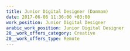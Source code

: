 ```yaml
---
title: Junior Digital Designer (Dammam)
date: 2017-06-06 11:36:00 +03:00
work_position: Junior Digital Designer
arabic_work_position: Junior Digital Designer
20__work_offers_category: Creative
20__work_offers_type: Remote
---
```


